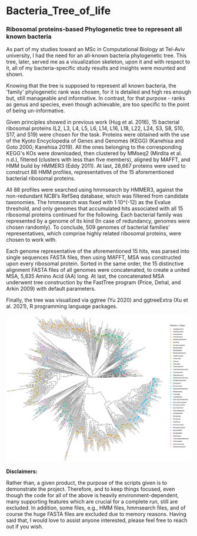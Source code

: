 # Bacteria_Tree_of_life
<h3>Ribosomal proteins-based Phylogenetic tree to represent all known bacteria</h3>

As part of my studies toward an MSc in Computational Biology at Tel-Aviv university, I had the need for an all-known bacteria phylogenetic tree.
This tree, later, served me as a visualization skeleton, upon it and with respect to it, all of my bacteria-specific study results and insights were mounted and shown.

Knowing that the tree is supposed to represent all known bacteria, the 'family' phylogenetic rank was chosen, for it is detailed and high res enough but, still manageable and informative. In contrast, for that purpose - ranks as genus and species, even though achievable, are too specific to the point of being un-informative.

Given principles showed in previous work (Hug et al. 2016), 15 bacterial ribosomal proteins (L2, L3, L4, L5, L6, L14, L16, L18, L22, L24, S3, S8, S10, S17, and S19) were chosen for the task. Proteins were obtained with the use of the Kyoto Encyclopedia of Genes and Genomes (KEGG) (Kanehisa and Goto 2000; Kanehisa 2019). All the ones belonging to the corresponding KEGG's KOs were downloaded, then clustered by MMseq2 (Mirdita et al. n.d.), filtered (clusters with less than five members), aligned by MAFFT, and HMM build by HMMER3 (Eddy 2011). At last, 28,667 proteins were used to construct 88 HMM profiles, representatives of the 15 aforementioned bacterial ribosomal proteins. 

All 88 profiles were searched using hmmsearch by HMMER3, against the non-redundant NCBI’s RefSeq database, which was filtered from candidate taxonomies. The hmmsearch was fixed with 1∙10^(-12) as the Evalue threshold, and only genomes that accumulated hits associated with all 15 ribosomal proteins continued for the following. Each bacterial family was represented by a genome of its kind (In case of redundancy, genomes were chosen randomly). To conclude, 509 genomes of bacterial families' representatives, which comprise highly related ribosomal proteins, were chosen to work with. 

Each genome representative of the aforementioned 15 hits, was parsed into single sequences FASTA files, then using MAFFT, MSA was constructed upon every ribosomal protein. Sorted in the same order, the 15 distinctive alignment FASTA files of all genomes were concatenated, to create a united MSA, 5,835 Amino Acid (AA) long. At last, the concatenated MSA underwent tree construction by the FastTree program (Price, Dehal, and Arkin 2009) with default parameters.

Finally, the tree was visualized via ggtree (Yu 2020) and ggtreeExtra (Xu et al. 2021), R programming language packages.

![alt text](all_bacteria_tree.png)

<strong>Disclaimers:</strong>

Rather than, a given product, the purpose of the scripts given is to demonstrate the project. Therefore, and to keep things focused, even though the code for all of the above is heavily environment-dependent, many supporting features which are crucial for a complete run, still are excluded. In addition, some files, e.g., HMM files, hmmsearch files, and of course the huge FASTA files are excluded due to memory reasons.
Having said that, I would love to assist anyone interested, please feel free to reach out if you wish.
